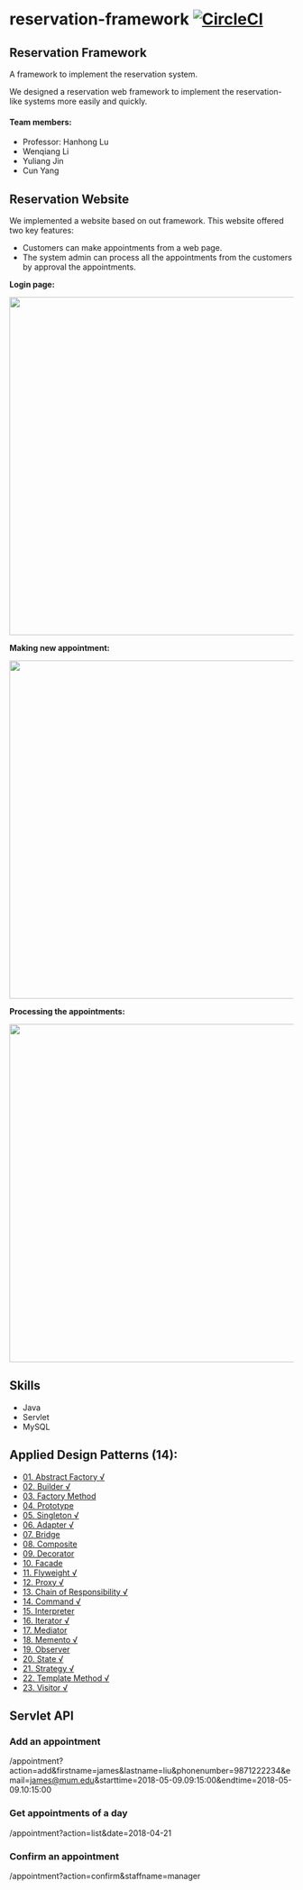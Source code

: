 # reservation-framework [![CircleCI](https://circleci.com/gh/asd-framework/reservframework.svg?style=svg)](https://circleci.com/gh/asd-framework/reservframework)
## Reservation Framework
A framework to implement the reservation system.

We designed a reservation web framework to implement the reservation-like systems more easily and quickly.

#### Team members:
- Professor: Hanhong Lu
- Wenqiang Li
- Yuliang Jin
- Cun Yang

## Reservation Website
We implemented a website based on out framework. This website offered two key features:
- Customers can make appointments from a web page.
- The system admin can process all the appointments from the customers by approval the appointments.

**Login page:**

<img width="600" src="https://user-images.githubusercontent.com/5343215/40284054-56c6397e-5c4e-11e8-8db9-75926f192321.png">

**Making new appointment:**

<img width="600" src="https://user-images.githubusercontent.com/5343215/40284056-56f5c69e-5c4e-11e8-92e8-bfe3088ff782.png">

**Processing the appointments:**

<img width="600" src="https://user-images.githubusercontent.com/5343215/40284053-56ab8642-5c4e-11e8-9065-a0aced2a27ff.png">

## Skills
- Java
- Servlet
- MySQL

## Applied Design Patterns (14):
<ul class="wiki-pages" data-filterable-for="wiki-pages-filter" data-filterable-type="substring">
    <li>
      <a class="wiki-page-link" href="/asd-framework/reservframework/wiki/01.-Abstract-Factory-%E2%88%9A">01. Abstract Factory √</a>
    </li>
    <li>
      <a class="wiki-page-link" href="/asd-framework/reservframework/wiki/02.-Builder-%E2%88%9A">02. Builder √</a>
    </li>
    <li>
      <a class="wiki-page-link" href="/asd-framework/reservframework/wiki/03.-Factory-Method">03. Factory Method</a>
    </li>
    <li>
      <a class="wiki-page-link" href="/asd-framework/reservframework/wiki/04.-Prototype">04. Prototype</a>
    </li>
    <li>
      <a class="wiki-page-link" href="/asd-framework/reservframework/wiki/05.-Singleton-%E2%88%9A">05. Singleton √</a>
    </li>
    <li>
      <a class="wiki-page-link" href="/asd-framework/reservframework/wiki/06.-Adapter-%E2%88%9A">06. Adapter √</a>
    </li>
    <li>
      <a class="wiki-page-link" href="/asd-framework/reservframework/wiki/07.-Bridge">07. Bridge</a>
    </li>
    <li>
      <a class="wiki-page-link" href="/asd-framework/reservframework/wiki/08.-Composite">08. Composite</a>
    </li>
    <li>
      <a class="wiki-page-link" href="/asd-framework/reservframework/wiki/09.-Decorator">09. Decorator</a>
    </li>
    <li>
      <a class="wiki-page-link" href="/asd-framework/reservframework/wiki/10.-Facade">10. Facade</a>
    </li>
    <li>
      <a class="wiki-page-link" href="/asd-framework/reservframework/wiki/11.-Flyweight-%E2%88%9A">11. Flyweight √</a>
    </li>
    <li>
      <a class="wiki-page-link" href="/asd-framework/reservframework/wiki/12.-Proxy-%E2%88%9A">12. Proxy √</a>
    </li>
    <li>
      <a class="wiki-page-link" href="/asd-framework/reservframework/wiki/13.-Chain-of-Responsibility-%E2%88%9A">13. Chain of Responsibility √</a>
    </li>
    <li>
      <a class="wiki-page-link" href="/asd-framework/reservframework/wiki/14.-Command-%E2%88%9A">14. Command √</a>
    </li>
    <li class="wiki-more-pages">
      <a class="wiki-page-link" href="/asd-framework/reservframework/wiki/15.-Interpreter">15. Interpreter</a>
    </li>
    <li class="wiki-more-pages">
      <a class="wiki-page-link" href="/asd-framework/reservframework/wiki/16.-Iterator-%E2%88%9A">16. Iterator √</a>
    </li>
    <li class="wiki-more-pages">
      <a class="wiki-page-link" href="/asd-framework/reservframework/wiki/17.-Mediator">17. Mediator</a>
    </li>
    <li class="wiki-more-pages">
      <a class="wiki-page-link" href="/asd-framework/reservframework/wiki/18.-Memento-%E2%88%9A">18. Memento √</a>
    </li>
    <li class="wiki-more-pages">
      <a class="wiki-page-link" href="/asd-framework/reservframework/wiki/19.-Observer">19. Observer</a>
    </li>
    <li class="wiki-more-pages">
      <a class="wiki-page-link" href="/asd-framework/reservframework/wiki/20.-State-%E2%88%9A">20. State √</a>
    </li>
    <li class="wiki-more-pages">
      <a class="wiki-page-link" href="/asd-framework/reservframework/wiki/21.-Strategy-%E2%88%9A">21. Strategy √</a>
    </li>
    <li class="wiki-more-pages">
      <a class="wiki-page-link" href="/asd-framework/reservframework/wiki/22.-Template-Method-%E2%88%9A">22. Template Method √</a>
    </li>
    <li class="wiki-more-pages">
      <a class="wiki-page-link" href="/asd-framework/reservframework/wiki/23.-Visitor-%E2%88%9A">23. Visitor √</a>
    </li>

  </ul>


## Servlet API
### Add an appointment
/appointment?action=add&firstname=james&lastname=liu&phonenumber=9871222234&email=james@mum.edu&starttime=2018-05-09.09:15:00&endtime=2018-05-09.10:15:00
### Get appointments of a day
/appointment?action=list&date=2018-04-21
### Confirm an appointment
/appointment?action=confirm&staffname=manager
